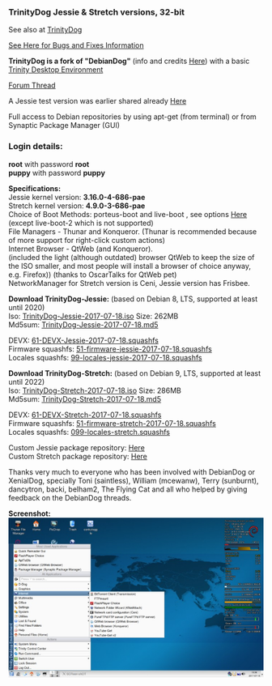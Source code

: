 
### TrinityDog Jessie & Stretch versions, 32-bit

See also at [TrinityDog](https://debiandog.github.io/doglinux/zz06-trinitydog.html)      

[See Here for Bugs and Fixes Information](https://github.com/DebianDog/trinitydog/blob/master/Bugs-and-fixes-information.md)   

**TrinityDog is a fork of "DebianDog"** (info and credits [Here](https://debiandog.github.io/doglinux/)) with a basic [Trinity Desktop Environment](https://www.trinitydesktop.org/)   

[Forum Thread](http://murga-linux.com/puppy/viewtopic.php?t=111075)  

A Jessie test version was earlier shared already [Here](http://murga-linux.com/puppy/viewtopic.php?p=945453#945453)              

Full access to Debian repositories by using apt-get (from terminal) or from Synaptic Package Manager (GUI)     

### Login details:    
**root** with password **root**        
**puppy** with password **puppy**    

**Specifications:**   
Jessie kernel version: **3.16.0-4-686-pae**  
Stretch kernel version: **4.9.0-3-686-pae**             
Choice of Boot Methods: porteus-boot and live-boot , see options [Here](https://github.com/DebianDog/Jessie/wiki/Boot-methods) (except live-boot-2 which is not supported)            
File Managers - Thunar and Konqueror.
(Thunar is recommended because of more support for right-click custom actions)    
Internet Browser - QtWeb (and Konqueror).   
(included the light (although outdated) browser QtWeb to keep the size of the ISO smaller, and most people will install a browser of choice anyway, e.g. Firefox))
(thanks to OscarTalks for QtWeb pet)     
NetworkManager for Stretch version is Ceni, Jessie version has Frisbee.

**Download TrinityDog-Jessie:** (based on Debian 8, LTS, supported at least until 2020)         
Iso: [TrinityDog-Jessie-2017-07-18.iso](https://github.com/DebianDog/trinitydog/releases/download/v1.0/TrinityDog-Jessie-2017-07-18.iso) Size: 262MB           
Md5sum: [TrinityDog-Jessie-2017-07-18.md5](https://github.com/DebianDog/trinitydog/releases/download/v1.0/TrinityDog-Jessie-2017-07-18.md5)        

DEVX: [61-DEVX-Jessie-2017-07-18.squashfs](https://github.com/DebianDog/trinitydog/releases/download/v1.0/61-DEVX-Jessie-2017-07-18.squashfs)        
Firmware squashfs: [51-firmware-jessie-2017-07-18.squashfs](https://github.com/DebianDog/trinitydog/releases/download/v1.0/51-firmware-jessie-2017-07-18.squashfs)            
Locales squashfs: [99-locales-jessie-2017-07-18.squashfs](https://debiandog.github.io/Misc/Jessie/i386/Packages/SFS/99-locales-jessie-2017-07-18.squashfs)        
        

**Download TrinityDog-Stretch:** (based on Debian 9, LTS, supported at least until 2022)      
Iso: [TrinityDog-Stretch-2017-07-18.iso](https://github.com/DebianDog/trinitydog/releases/download/v2.0/TrinityDog-Stretch-2017-07-18.iso) Size: 286MB           
Md5sum: [TrinityDog-Stretch-2017-07-18.md5](https://github.com/DebianDog/trinitydog/releases/download/v2.0/TrinityDog-Stretch-2017-07-18.md5)     

DEVX: [61-DEVX-Stretch-2017-07-18.squashfs](https://github.com/DebianDog/trinitydog/releases/download/v2.0/61-DEVX-Stretch-2017-07-18.squashfs)     
Firmware squashfs: [51-firmware-stretch-2017-07-18.squashfs](https://github.com/DebianDog/trinitydog/releases/download/v2.0/51-firmware-stretch-2017-07-18.squashfs)         
Locales squashfs: [099-locales-stretch.squashfs](https://debiandog.github.io/Misc/Stretch/i386/Packages/SFS/099-locales-stretch.squashfs)    

Custom Jessie package repository:  [Here](https://debiandog.github.io/Jessie/i386/Packages/)       
Custom Stretch package repository:  [Here](https://fredx181.github.io/StretchDog/i386/Packages/)               

Thanks very much to everyone who has been involved with DebianDog or XenialDog, specially Toni (saintless), William (mcewanw), Terry (sunburnt), dancytron, backi, belham2, The Flying Cat and all who helped by giving feedback on the DebianDog threads.   

**Screenshot:**                  
![TrinityDog](TrinityDog.jpg) 



